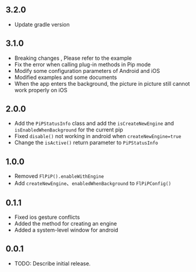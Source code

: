 ## 3.2.0

* Update gradle version

## 3.1.0

* Breaking changes , Please refer to the example
* Fix the error when calling plug-in methods in Pip mode
* Modify some configuration parameters of Android and iOS
* Modified examples and some documents
* When the app enters the background, the picture in picture still cannot work properly on iOS

## 2.0.0

* Add the `PiPStatusInfo` class and add the `isCreateNewEngine` and `isEnabledWhenBackground` for
  the current pip
* Fixed `disable()` not working in android when `createNewEngine=true`
* Change the `isActive()` return parameter to `PiPStatusInfo`

## 1.0.0

* Removed `FlPiP().enableWithEngine`
* Add `createNewEngine`、`enabledWhenBackground` to `FlPiPConfig()`

## 0.1.1

* Fixed ios gesture conflicts
* Added the method for creating an engine
* Added a system-level window for android

## 0.0.1

* TODO: Describe initial release.
